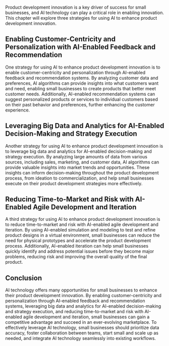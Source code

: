 

Product development innovation is a key driver of success for small businesses, and AI technology can play a critical role in enabling innovation. This chapter will explore three strategies for using AI to enhance product development innovation.

Enabling Customer-Centricity and Personalization with AI-Enabled Feedback and Recommendation
--------------------------------------------------------------------------------------------

One strategy for using AI to enhance product development innovation is to enable customer-centricity and personalization through AI-enabled feedback and recommendation systems. By analyzing customer data and preferences, AI algorithms can provide insights into what customers want and need, enabling small businesses to create products that better meet customer needs. Additionally, AI-enabled recommendation systems can suggest personalized products or services to individual customers based on their past behavior and preferences, further enhancing the customer experience.

Leveraging Big Data and Analytics for AI-Enabled Decision-Making and Strategy Execution
---------------------------------------------------------------------------------------

Another strategy for using AI to enhance product development innovation is to leverage big data and analytics for AI-enabled decision-making and strategy execution. By analyzing large amounts of data from various sources, including sales, marketing, and customer data, AI algorithms can provide valuable insights into market trends and opportunities. These insights can inform decision-making throughout the product development process, from ideation to commercialization, and help small businesses execute on their product development strategies more effectively.

Reducing Time-to-Market and Risk with AI-Enabled Agile Development and Iteration
--------------------------------------------------------------------------------

A third strategy for using AI to enhance product development innovation is to reduce time-to-market and risk with AI-enabled agile development and iteration. By using AI-enabled simulation and modeling to test and refine product designs in a virtual environment, small businesses can reduce the need for physical prototypes and accelerate the product development process. Additionally, AI-enabled iteration can help small businesses quickly identify and address potential issues before they become major problems, reducing risk and improving the overall quality of the final product.

Conclusion
----------

AI technology offers many opportunities for small businesses to enhance their product development innovation. By enabling customer-centricity and personalization through AI-enabled feedback and recommendation systems, leveraging big data and analytics for AI-enabled decision-making and strategy execution, and reducing time-to-market and risk with AI-enabled agile development and iteration, small businesses can gain a competitive advantage and succeed in an ever-evolving marketplace. To effectively leverage AI technology, small businesses should prioritize data accuracy, foster collaboration between teams, start small and scale up as needed, and integrate AI technology seamlessly into existing workflows.
